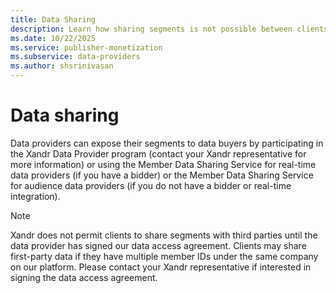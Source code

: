 ```yaml
---
title: Data Sharing
description: Learn how sharing segments is not possible between clients and third parties until a data access agreemant has been signed. 
ms.date: 10/22/2025
ms.service: publisher-monetization
ms.subservice: data-providers
ms.author: shsrinivasan
---
```



# Data sharing

Data providers can expose their segments to data buyers by participating in the Xandr Data Provider program (contact your Xandr representative for more information) or using the Member Data Sharing Service for real-time data providers (if you have a bidder) or the Member Data Sharing Service for audience data providers (if you do not have a bidder or real-time integration).

> [!NOTE]
> Xandr does not permit clients to share segments with third parties until the data provider has signed our data access agreement. Clients may share first-party data if they have multiple member IDs under the same company on our platform. Please contact your Xandr representative if interested in signing the data access agreement.
